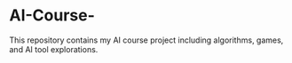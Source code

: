# AI-Course-
This repository contains my AI course project including algorithms, games, and AI tool explorations.
